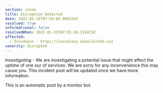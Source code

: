 ```yaml
---
section: issue
title: Disruption Detected
date: 2022-01-31T07:54:02.968233Z
resolved: true
informational: false
resolvedWhen: 2022-01-31T07:55:10.151475Z
affected:
  - Invidious - https://invidious.esmailelbob.xyz
severity: disrupted
---
```

*Investigating* - We are investigating a potential issue that might affect the uptime of one our of services. We are sorry for any inconvenience this may cause you. This incident post will be updated once we have more information.

This is an automatic post by a monitor bot.
        